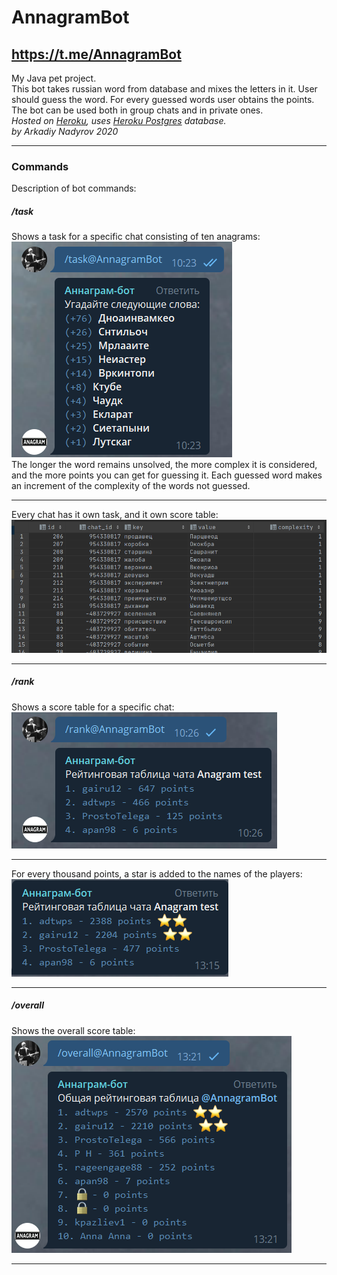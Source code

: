 # AnnagramBot
<https://t.me/AnnagramBot>
---
My Java pet project.  
This bot takes russian word from database and mixes the letters in it. User should guess the word. For every guessed words user obtains the points. The bot can be used both in group chats and in private ones.  
_Hosted on [Heroku](https://www.heroku.com), uses [Heroku Postgres](https://www.heroku.com/postgres) database.  
by Arkadiy Nadyrov 2020_
***
### Commands
Description of bot commands:
##### _/task_
Shows a task for a specific chat consisting of ten anagrams:  
![Screenshot](/screenshots/task_screenshot.png)  
The longer the word remains unsolved, the more complex it is considered, and the more points you can get for guessing it. Each guessed word makes an increment of the complexity of the words not guessed.  
***
Every chat has it own task, and it own score table:  
![Screenshot](/screenshots/taskbase_screenshot.png)  
***
##### _/rank_
Shows a score table for a specific chat:    
![Screenshot](/screenshots/rank_screenshot.png)  
***
For every thousand points, a star is added to the names of the players:  
![Screenshot](/screenshots/star_screenshot.png)  
***
##### _/overall_
Shows the overall score table:  
![Screenshot](/screenshots/overall2_screenshot.png)  
***
